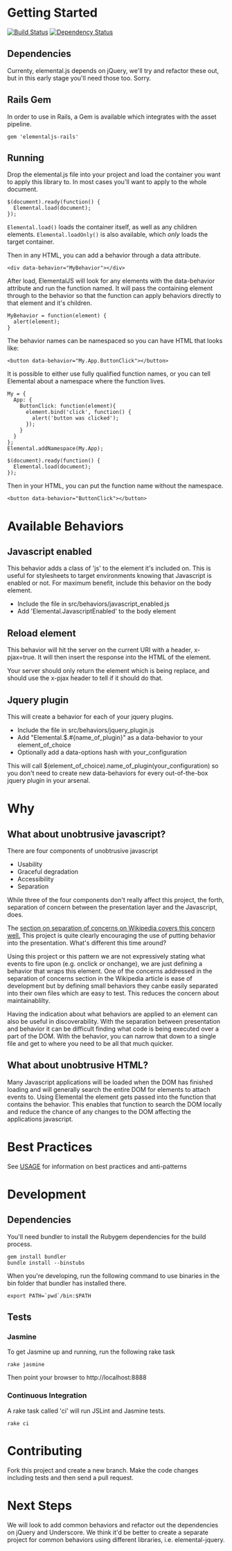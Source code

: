 # Getting Started

[![Build Status](https://travis-ci.org/elementaljs/elementaljs.png?branch=master)](https://travis-ci.org/elementaljs/elementaljs)
[![Dependency Status](https://gemnasium.com/elementaljs/elementaljs.png)](https://gemnasium.com/elementaljs/elementaljs)

## Dependencies

Currenty, elemental.js depends on jQuery, we'll try and refactor these out, but in this early stage you'll need those too. Sorry.

## Rails Gem

In order to use in Rails, a Gem is available which integrates with the asset pipeline.

    gem 'elementaljs-rails'

## Running

Drop the elemental.js file into your project and load the container you want to apply this library to. In most cases you'll want to apply to the whole document.

    $(document).ready(function() {
      Elemental.load(document);
    });

`Elemental.load()` loads the container itself, as well as any children elements.   `Elemental.loadOnly()` is also available, which _only_ loads the target container.

Then in any HTML, you can add a behavior through a data attribute.

    <div data-behavior="MyBehavior"></div>

After load, ElementalJS will look for any elements with the data-behavior attribute and run the function named.  It will pass the containing element through to the behavior so that the function can apply behaviors directly to that element and it's children.

    MyBehavior = function(element) {
      alert(element);
    }

The behavior names can be namespaced so you can have HTML that looks like:

    <button data-behavior="My.App.ButtonClick"></button>

It is possible to either use fully qualified function names, or you can tell Elemental about a namespace where the function lives.

    My = {
      App: {
        ButtonClick: function(element){
          element.bind('click', function() {
            alert('button was clicked');
          });
        }
      }
    };
    Elemental.addNamespace(My.App);

    $(document).ready(function() {
      Elemental.load(document);
    });

Then in your HTML, you can put the function name without the namespace.

    <button data-behavior="ButtonClick"></button>

# Available Behaviors

## Javascript enabled

This behavior adds a class of 'js' to the element it's included on. This is useful for stylesheets to target environments knowing that Javascript is enabled or not. For maximum benefit, include this behavior on the body element.

- Include the file in src/behaviors/javascript_enabled.js
- Add 'Elemental.JavascriptEnabled' to the body element

## Reload element

This behavior will hit the server on the current URI with a header, x-pjax=true. It will then insert the response into the HTML of the element.

Your server should only return the element which is being replace, and should use the x-pjax header to tell if it should do that.

## Jquery plugin

This will create a behavior for each of your jquery plugins.

- Include the file in src/behaviors/jquery_plugin.js
- Add "Elemental.$.#{name_of_plugin}" as a data-behavior to your element_of_choice
- Optionally add a data-options hash with your_configuration

This will call $(element_of_choice).name_of_plugin(your_configuration) so you don't need to create new data-behaviors for every out-of-the-box jquery plugin in your arsenal.

# Why

## What about unobtrusive javascript?

There are four components of unobtrusive javascript

- Usability
- Graceful degradation
- Accessibility
- Separation

While three of the four components don't really affect this project, the forth, separation of concern between the presentation layer and the Javascript, does.

The [section on separation of concerns on Wikipedia covers this concern well.](http://en.wikipedia.org/wiki/Unobtrusive_JavaScript#Separation_of_behavior_from_markup) This project is quite clearly encouraging the use of putting behavior into the presentation. What's different this time around?

Using this project or this pattern we are not expressively stating what events to fire upon (e.g. onclick or onchange), we are just defining a behavior that wraps this element. One of the concerns addressed in the separation of concerns section in the Wikipedia article is ease of development but by defining small behaviors they canbe easily separated into their own files which are easy to test. This reduces the concern about maintainablilty.

Having the indication about what behaviors are applied to an element can also be useful in discoverability. With the separation between presentation and behavior it can be difficult finding what code is being executed over a part of the DOM. With the behavior, you can narrow that down to a single file and get to where you need to be all that much quicker.

## What about unobtrusive HTML?

Many Javascript applications will be loaded when the DOM has finished loading and will generally search the entire DOM for elements to attach events to. Using Elemental the element gets passed into the function that contains the behavior. This enables that function to search the DOM locally and reduce the chance of any changes to the DOM affecting the applications javascript.

# Best Practices

See [USAGE](https://github.com/elementaljs/elementaljs/blob/master/USAGE.md) for information on best practices and anti-patterns

# Development

## Dependencies

You'll need bundler to install the Rubygem dependencies for the build process.

    gem install bundler
    bundle install --binstubs

When you're developing, run the following command to use binaries in the bin folder that bundler has installed there.

    export PATH=`pwd`/bin:$PATH

## Tests

### Jasmine

To get Jasmine up and running, run the following rake task

    rake jasmine

Then point your browser to http://localhost:8888

### Continuous Integration

A rake task called 'ci' will run JSLint and Jasmine tests.

    rake ci

# Contributing

Fork this project and create a new branch. Make the code changes including tests and then send a pull request.

# Next Steps

We will look to add common behaviors and refactor out the dependencies on jQuery and Underscore. We think it'd be better to create a separate project for common behaviors using different libraries, i.e. elemental-jquery.

